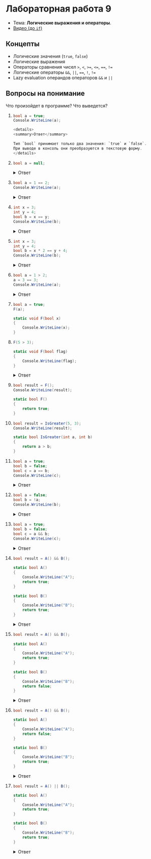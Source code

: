 # Лабораторная работа 9

- Тема: **Логические выражения и операторы**.
- [Видео (до `if`)](https://www.youtube.com/watch?v=mj9E9BhOAhU&list=PL4sUOB8DjVlVVw9Yx_tUO7fRPDYeaACXD&index=18)

## Концепты

- Логические значения (`true`, `false`)
- Логические выражения
- Операторы сравнения чисел `>`, `<`, `>=`, `<=`, `==`, `!=`
- Логические операторы `&&`, `||`, `==`, `!`, `!=`
- Lazy evaluation операндов операторов `&&` и `||`

## Вопросы на понимание

Что произойдет в программе? Что выведется?

1. ```csharp
   bool a = true;
   Console.WriteLine(a);
   
   <details>
   <summary>Ответ</summary>
 
   Тип `bool` принимает только два значения: `true` и `false`.  
   При выводе в консоль они преобразуются в текстовую форму.
   </details>

2. ```csharp
   bool a = null;
   ```

   <details>
   <summary>Ответ</summary>
 
   Ошибка компиляции.
 
   `bool` — это тип-значение, не ссылочный тип.  
   Он не может содержать `null`.  
   </details>



3. ```csharp
   bool a = 1 == 2;
   Console.WriteLine(a);
   ```

   <details>
   <summary>Ответ</summary>
 
   Оператор `==` применяется к 2 выражениям и возвращает результат проверки на равенство, как логическое значение.
   Результат `false`.
   </details>


4. ```csharp
   int x = 3;
   int y = 4;
   bool b = x == y;
   Console.WriteLine(b);
   ```

   <details>
   <summary>Ответ</summary>
 
   Здесь, оператор работает не с числами напрямую, а со значениями переменных.
   При выполнении, вместо `x` как бы вставится значение из `x` (как с выражениями), и так далее.
   </details>
  
4. ```csharp
   int x = 3;
   int y = 4;
   bool b = x * 2 == y + 4;
   Console.WriteLine(b);
   ```

   <details>
   <summary>Ответ</summary>
 
   Пример использования более сложных выражений как операнд.
 
   `bool b = x * 2 == y + 4` воспринимается как `bool b = ((x * 2) == (y + 4))`.
   Дальше вычисления происходят согласно правилам выражений.
   </details>


5. ```csharp
   bool a = 1 > 2;
   a = 3 == 3;
   Console.WriteLine(a);
   ```

   <details>
   <summary>Ответ</summary>
 
   Здесь, `a` перезапишется с `false` на другое значение (`true`).
   </details>


6. ```csharp
   bool a = true;
   F(a);

   static void F(bool x)
   {
       Console.WriteLine(x);
   }
   ```

7. ```csharp
   F(5 > 3);
   
   static void F(bool flag)
   {
       Console.WriteLine(flag);
   }
   ```

   <details>
   <summary>Ответ</summary>
 
   Аргумент `5 > 3` вычисляется перед вызовом функции.  
   В `flag` попадет результат `true`.
   </details>

8. ```csharp
   bool result = F();
   Console.WriteLine(result);
   
   static bool F()
   {
       return true;
   }
   ```

9. ```csharp
   bool result = IsGreater(5, 3);
   Console.WriteLine(result);
   
   static bool IsGreater(int a, int b)
   {
       return a > b;
   }
   ```

10. ```csharp
    bool a = true;
    bool b = false;
    bool c = a == b;
    Console.WriteLine(c);
    ```
 
    <details>
    <summary>Ответ</summary>
  
    Оператор равенства `==` можно применять к выражениям типа `bool`.
    Сравнение `true == false` даёт `false`.
    </details>


1. ```csharp
   bool a = false;
   bool b = !a;
   Console.WriteLine(b);
   ```

   <details>
   <summary>Ответ</summary>
  
   Оператор `!` делает из `false` `true` (и наоборот).
   </details>

2. ```csharp
   bool a = true;
   bool b = false;
   bool c = a && b;
   Console.WriteLine(c);
   ```

   <details>
   <summary>Ответ</summary>

   `a && b` -> `true && false` -> `false`, потому что оба операнда должны быть `true`.
   </details>

3. ```csharp
   bool result = A() && B();
    
   static bool A()
   {
       Console.WriteLine("A");
       return true;
   }
    
   static bool B()
   {
       Console.WriteLine("B");
       return true;
   }
   ```

   <details>
   <summary>Ответ</summary>

   Для того, чтобы удостоверится, что `A()` и `B()` оба вернут `true`, программе необходимо их обоих вызвать.

   ```
   A
   B
   ```
   </details>

4. ```csharp
   bool result = A() && B();
    
   static bool A()
   {
       Console.WriteLine("A");
       return true;
   }
    
   static bool B()
   {
       Console.WriteLine("B");
       return false;
   }
   ```

   <details>
   <summary>Ответ</summary>
  
   Первая функция возвращает `true`, поэтому вторая тоже выполняется.  
   Вторая вернет `false`, и результат выражения будет `A() && B()` -> `true && false` -> `false`.

   ```
   A
   B
   ```
   </details>

5. ```csharp
   bool result = A() && B();

   static bool A()
   {
       Console.WriteLine("A");
       return false;
   }

   static bool B()
   {
       Console.WriteLine("B");
       return true;
   }
   ```

   <details>
   <summary>Ответ</summary>

   При `&&`, если первый операнд `false`, второй не вычисляется.  
   Это называется lazy evaluation (ленивое вычисление).

   ```
   A
   ```
   </details>

6. ```csharp
   bool result = A() || B();

   static bool A()
   {
       Console.WriteLine("A");
       return true;
   }

   static bool B()
   {
       Console.WriteLine("B");
       return true;
   }
   ```

   <details>
   <summary>Ответ</summary>

   При `||`, если первый операнд `true`, второй не вычисляется.  
   Это тоже ленивое вычисление.
    
   ```
   A
   ```
   </details>
